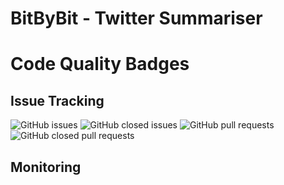 # BitByBit - Twitter Summariser

# Code Quality Badges

## Issue Tracking
![GitHub issues](https://img.shields.io/github/issues/COS301-SE-2022/Twitter-Summariser?style=for-the-badge)
![GitHub closed issues](https://img.shields.io/github/issues-closed/Zenthon/Twitter-Summariser?style=for-the-badge)
![GitHub pull requests](https://img.shields.io/github/issues-pr/Zenthon/Twitter-Summariser?style=for-the-badge)
![GitHub closed pull requests](https://img.shields.io/github/issues-pr-closed/Zenthon/Twitter-Summariser?style=for-the-badge)

## Monitoring

